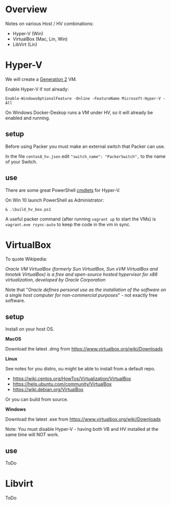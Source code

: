 Overview
========

Notes on various Host / HV combinations:

* Hyper-V (Win)
* VirtualBox (Mac, Lin, Win)
* LibVirt (Lin)


Hyper-V
=======

We will create a [Generation 2](https://docs.microsoft.com/en-us/windows-server/virtualization/hyper-v/plan/should-i-create-a-generation-1-or-2-virtual-machine-in-hyper-v#more-about-generation-2-virtual-machines) VM.

Enable Hyper-V if not already:

```
Enable-WindowsOptionalFeature -Online -FeatureName Microsoft-Hyper-V -All
```

On Windows Docker-Deskop runs a VM under HV, so it will already be enabled and running.


## setup

Before using Packer you must make an external switch that Packer can use.

In the file `centos8_hv.json` edit `"switch_name": "PackerSwitch",` to the name of your Switch.

## use

There are some great PowerShell [cmdlets](https://docs.microsoft.com/en-us/powershell/module/hyper-v/?view=win10-ps) for Hyper-V.

On Win 10 launch PowerShell as Administrator:

```
& .\build_hv_box.ps1
```

A useful packer command (after running `vagrant up` to start the VMs) is `vagrant.exe rsync-auto` to keep the code in the vm in sync.


VirtualBox
===========

To quote Wikipedia: 

_Oracle VM VirtualBox (formerly Sun VirtualBox, Sun xVM VirtualBox and Innotek VirtualBox) is a free and open-source hosted hypervisor for x86 virtualization, developed by Oracle Corporation_

Note that "_Oracle defines personal use as the installation of the software on a single host computer for non-commercial purposes_" - not exactly free software.

## setup

Install on your host OS.

**MacOS**

Download the latest .dmg from https://www.virtualbox.org/wiki/Downloads

**Linux**

See notes for you distro, ou might be able to install from a default repo.

* https://wiki.centos.org/HowTos/Virtualization/VirtualBox
* https://help.ubuntu.com/community/VirtualBox
* https://wiki.debian.org/VirtualBox

Or you can build from source.

**Windows**

Download the latest .exe from https://www.virtualbox.org/wiki/Downloads

Note: You must disable Hyper-V - having both VB and HV installed at the same time will NOT work.

## use

ToDo


Libvirt
=======

ToDo
